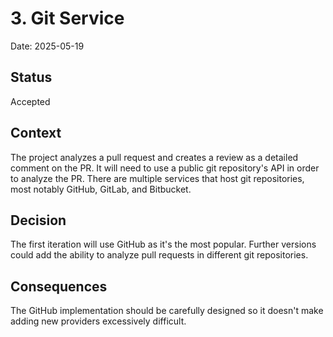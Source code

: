 # 3. Git Service

Date: 2025-05-19

## Status

Accepted

## Context

The project analyzes a pull request and creates a review as a detailed comment on the PR. It will need to use a public git repository's API in order to analyze the PR. There are multiple services that host git repositories, most notably GitHub, GitLab, and Bitbucket.

## Decision

The first iteration will use GitHub as it's the most popular. Further versions could add the ability to analyze pull requests in different git repositories.

## Consequences

The GitHub implementation should be carefully designed so it doesn't make adding new providers excessively difficult.
